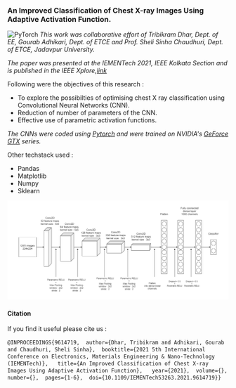 ### An Improved Classification of Chest X-ray Images Using Adaptive Activation Function.

![PyTorch](https://img.shields.io/badge/PyTorch-%23EE4C2C.svg?style=for-the-badge&logo=PyTorch&logoColor=white)
*This work was collaborative effort of Tribikram Dhar, Dept. of EE, Gourab Adhikari, Dept. of ETCE and Prof. Sheli Sinha Chaudhuri, Dept. of ETCE, Jadavpur University.*

*The paper was presented at the IEMENTech 2021, IEEE Kolkata Section and is published in the IEEE Xplore,[link](https://ieeexplore.ieee.org/document/9614719)*


Following were the objectives of this research : 

* To explore the possibilties of optimising chest X ray classification using Convolutional Neural Networks (CNN).
* Reduction of number of parameters of the CNN.
* Effective use of parametric activation functions.

*The CNNs were coded using [Pytorch](https://pytorch.org/) and were trained on NVIDIA's [GeForce GTX](https://www.nvidia.com/en-in/geforce/graphics-cards/16-series/) series.*

Other techstack used :
* Pandas
* Matplotlib
* Numpy
* Sklearn



![The optimised CNN](./slides/new2.png)


#### Citation


If you find it useful please cite us : 
```
@INPROCEEDINGS{9614719,  author={Dhar, Tribikram and Adhikari, Gourab and Chaudhuri, Sheli Sinha},  booktitle={2021 5th International Conference on Electronics, Materials Engineering & Nano-Technology (IEMENTech)},   title={An Improved Classification of Chest X-ray Images Using Adaptive Activation Function},   year={2021},  volume={},  number={},  pages={1-6},  doi={10.1109/IEMENTech53263.2021.9614719}}
```
